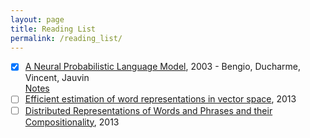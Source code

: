 ```yaml
---
layout: page
title: Reading List
permalink: /reading_list/
---
```


  - [x] [A Neural Probabilistic Language Model](https://www.jmlr.org/papers/volume3/bengio03a/bengio03a.pdf), 2003 - Bengio, Ducharme, Vincent, Jauvin  
    [Notes](_posts/2021-09-20-neural-probabilistic-language-model.md)
  - [ ] [Efficient estimation of word representations in vector space](https://arxiv.org/pdf/1301.3781), 2013
  - [ ] [Distributed Representations of Words and Phrases and their Compositionality](https://proceedings.neurips.cc/paper/2013/file/9aa42b31882ec039965f3c4923ce901b-Paper.pdf), 2013